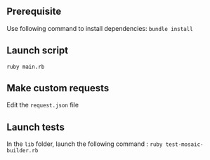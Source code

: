 ## Prerequisite
Use following command to install dependencies:
`bundle install`

## Launch script
`ruby main.rb`

## Make custom requests
Edit the `request.json` file

## Launch tests
In the `lib` folder, launch the following command : 
`ruby test-mosaic-builder.rb`
